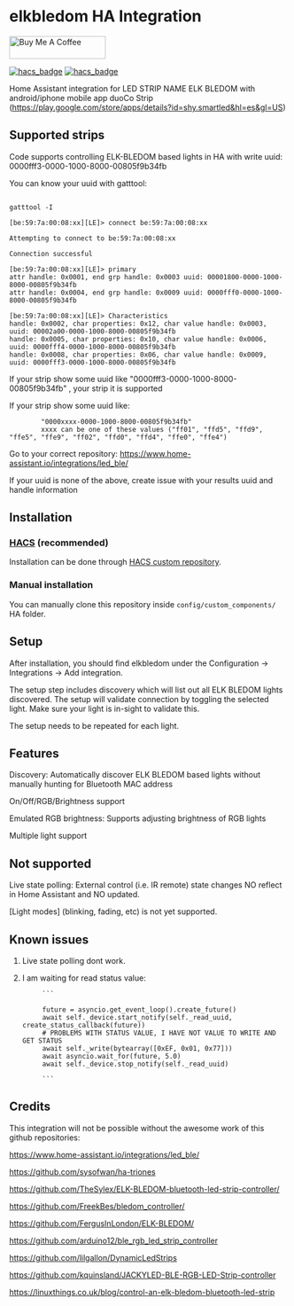 # elkbledom HA Integration

<a href="https://www.buymeacoffee.com/davecoderuiz" target="_blank"><img src="https://cdn.buymeacoffee.com/buttons/default-orange.png" alt="Buy Me A Coffee" height="41" width="174"></a>

[![hacs_badge](https://img.shields.io/badge/HACS-Default-41BDF5.svg)](https://github.com/hacs/integration)
[![hacs_badge](https://img.shields.io/badge/HACS-Custom-41BDF5.svg)](https://github.com/hacs/integration)

Home Assistant integration for LED STRIP NAME ELK BLEDOM with android/iphone mobile app duoCo Strip (https://play.google.com/store/apps/details?id=shy.smartled&hl=es&gl=US)

## Supported strips

Code supports controlling ELK-BLEDOM based lights in HA with write uuid: 0000fff3-0000-1000-8000-00805f9b34fb

You can know your uuid with gatttool:

```

gatttool -I

[be:59:7a:00:08:xx][LE]> connect be:59:7a:00:08:xx

Attempting to connect to be:59:7a:00:08:xx

Connection successful

[be:59:7a:00:08:xx][LE]> primary
attr handle: 0x0001, end grp handle: 0x0003 uuid: 00001800-0000-1000-8000-00805f9b34fb
attr handle: 0x0004, end grp handle: 0x0009 uuid: 0000fff0-0000-1000-8000-00805f9b34fb

[be:59:7a:00:08:xx][LE]> Characteristics
handle: 0x0002, char properties: 0x12, char value handle: 0x0003, uuid: 00002a00-0000-1000-8000-00805f9b34fb
handle: 0x0005, char properties: 0x10, char value handle: 0x0006, uuid: 0000fff4-0000-1000-8000-00805f9b34fb
handle: 0x0008, char properties: 0x06, char value handle: 0x0009, uuid: 0000fff3-0000-1000-8000-00805f9b34fb

```

If your strip show some uuid like "0000fff3-0000-1000-8000-00805f9b34fb" , your strip it is supported

If your strip show some uuid like:

            "0000xxxx-0000-1000-8000-00805f9b34fb"
            xxxx can be one of these values ("ff01", "ffd5", "ffd9", "ffe5", "ffe9", "ff02", "ffd0", "ffd4", "ffe0", "ffe4")
            
Go to your correct repository: https://www.home-assistant.io/integrations/led_ble/

If your uuid is none of the above, create issue with your results uuid and handle information

## Installation

### [HACS](https://hacs.xyz/) (recommended)

Installation can be done through [HACS custom repository](https://hacs.xyz/docs/faq/custom_repositories).

### Manual installation

You can manually clone this repository inside `config/custom_components/` HA folder.

## Setup

After installation, you should find elkbledom under the Configuration -> Integrations -> Add integration.

The setup step includes discovery which will list out all ELK BLEDOM lights discovered. The setup will validate connection by toggling the selected light. Make sure your light is in-sight to validate this.

The setup needs to be repeated for each light.

## Features
Discovery: Automatically discover ELK BLEDOM based lights without manually hunting for Bluetooth MAC address

On/Off/RGB/Brightness support

Emulated RGB brightness: Supports adjusting brightness of RGB lights

Multiple light support

## Not supported

Live state polling: External control (i.e. IR remote) state changes NO reflect in Home Assistant and NO updated.

[Light modes] (blinking, fading, etc) is not yet supported.

## Known issues

1. Live state polling dont work.

3. I am waiting for read status value:

            ```
            
            future = asyncio.get_event_loop().create_future()
            await self._device.start_notify(self._read_uuid, create_status_callback(future))
            # PROBLEMS WITH STATUS VALUE, I HAVE NOT VALUE TO WRITE AND GET STATUS
            await self._write(bytearray([0xEF, 0x01, 0x77]))
            await asyncio.wait_for(future, 5.0)
            await self._device.stop_notify(self._read_uuid)
            
            ```

## Credits
This integration will not be possible without the awesome work of this github repositories:

https://www.home-assistant.io/integrations/led_ble/

https://github.com/sysofwan/ha-triones

https://github.com/TheSylex/ELK-BLEDOM-bluetooth-led-strip-controller/

https://github.com/FreekBes/bledom_controller/

https://github.com/FergusInLondon/ELK-BLEDOM/

https://github.com/arduino12/ble_rgb_led_strip_controller

https://github.com/lilgallon/DynamicLedStrips

https://github.com/kquinsland/JACKYLED-BLE-RGB-LED-Strip-controller

https://linuxthings.co.uk/blog/control-an-elk-bledom-bluetooth-led-strip
